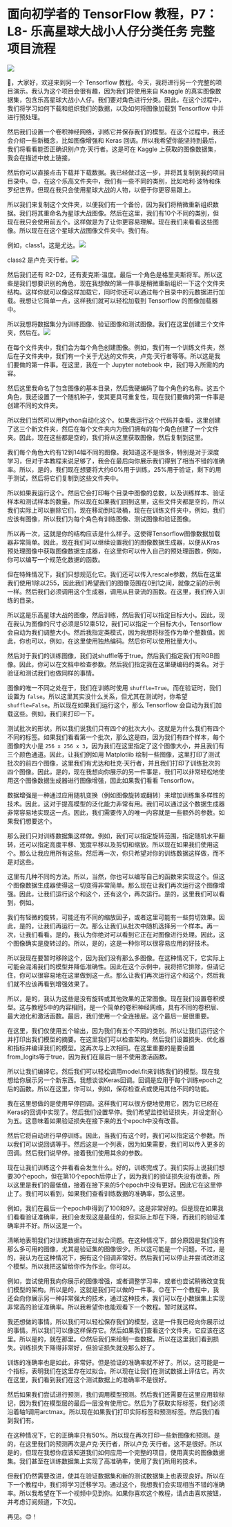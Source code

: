 # 面向初学者的 TensorFlow 教程，P7：L8- 乐高星球大战小人仔分类任务 完整项目流程 

![](img/7956a7f6b5a10c99728c67c08635cf0e_0.png)

🎼，大家好，欢迎来到另一个 Tensorflow 教程。今天，我将进行另一个完整的项目演示。我认为这个项目会很有趣，因为我们将使用来自 Kaaggle 的真实图像数据集，包含乐高星球大战小人仔。我们要对角色进行分类。因此，在这个过程中，我们将学习如何下载和组织我们的数据，以及如何将图像加载到 Tensorflow 中并进行预处理。

然后我们设置一个卷积神经网络，训练它并保存我们的模型。在这个过程中，我还会介绍一些新概念，比如图像增强和 Keras 回调。所以我希望你能坚持到最后，我们将看看能否正确识别卢克·天行者。这是可在 Kaggle 上获取的图像数据集，我会在描述中放上链接。

然后你可以直接点击下载并下载数据。我已经做过这一步，并将其复制到我的项目目录中。😊，在这个乐高文件夹中，我们有一些不同的类别，比如哈利·波特和侏罗纪世界。但现在我只会使用星球大战的人物，以便于你更容易跟上。

所以我们来复制这个文件夹，以便我们有一个备份，因为我们将稍微重新组织数据。我们将其重命名为星球大战图像。然后在这里，我们有10个不同的类别，但现在我只会使用前五个。这样做是为了让你更容易理解。现在我们来看看这些图像。所以现在在这个星球大战图像文件夹中。我们有。

例如，class1。这是尤达。![](img/7956a7f6b5a10c99728c67c08635cf0e_2.png)

class2 是卢克·天行者。![](img/7956a7f6b5a10c99728c67c08635cf0e_4.png)

然后我们还有 R2-D2，还有麦克斯·温度。最后一个角色是格里夫斯将军。所以这些是我们想要识别的角色，现在我想做的第一件事是稍微重新组织一下这个文件夹结构。这样你就可以像这样加载它，同时你还可以通过每个目录中的元数据进行加载。我想让它简单一点，这样我们就可以轻松加载到 Tensorflow 的图像加载器中。

所以我想将数据集分为训练图像、验证图像和测试图像。我们在这里创建三个文件夹，然后在。![](img/7956a7f6b5a10c99728c67c08635cf0e_6.png)

在每个文件夹中，我们会为每个角色创建图像。例如，我们有一个训练文件夹，然后在子文件夹中，我们有一个关于尤达的文件夹，卢克·天行者等等。所以这是我们要做的第一件事。在这里，我在一个 Jupyter notebook 中，我们导入所需的内容。

然后这里我命名了包含图像的基本目录，然后我硬编码了每个角色的名称。这五个角色，我还设置了一个随机种子，使其更具可重复性，现在我们要做的第一件事是创建不同的文件夹。

所以我们当然可以用Python自动化这个。如果我运行这个代码并查看，这里创建了这三个新文件夹，然后在每个文件夹内为我们拥有的每个角色创建了一个文件夹。因此，现在这些都是空的，我们将从这里获取图像，然后复制到这里。

我们每个角色大约有12到14幅不同的图像。我知道这不是很多，特别是对于深度学习，但对于本教程来说足够了，我会在最后向你展示我们得到了相当不错的准确率。所以，是的，我们现在想要将大约60%用于训练，25%用于验证，剩下的用于测试，然后将它们复制到这些文件夹中。

所以如果我运行这个。然后它会打印每个目录中图像的总数，以及训练样本、验证样本和测试样本的数量。所以现在如果我们回到这里，这些文件夹都是空的，所以我们实际上可以删除它们，现在移动到垃圾桶，现在在训练文件夹中，例如，我们应该有图像，所以我们为每个角色有训练图像、测试图像和验证图像。

所以再一次，这就是你的结构应该是什么样子。这使得Tensorflow图像数据加载器非常简单。因此，现在我们可以继续设置我们的图像数据生成器，以便从Kras预处理图像中获取图像数据生成器，在这里你可以传入自己的预处理函数，例如，你可以编写一个规范化数据的函数。

但在特殊情况下，我们只想规范化它。我们还可以传入rescale参数，然后在这里我们使用1除以255，因此我们希望我们的图像范围在0到1之间，就像之前的示例一样。然后我们必须调用这个生成器，调用从目录流的函数。在这里，我们传入训练的目录。

所以这是乐高星球大战的图像，然后训练，然后我们可以指定目标大小。因此，现在我认为图像的尺寸必须是512乘512，我们可以指定一个目标大小，Tensorflow会自动为我们调整大小。然后我指定类模式，因为我想将标签作为单个整数值。因此，你也可以，例如，在这里使用独热编码。然后你可以使用批量大小。

然后对于我们的训练图像，我们说shuffle等于true。然后我们指定我们有RGB图像。因此，你可以在文档中检查参数。然后我们指定我在这里硬编码的类名。对于验证和测试我们也做同样的事情。

图像的唯一不同之处在于，我们在训练时使用 `shuffle=True`。而在验证时，我们设置为 `false`。所以这里其实没什么关系，但尤其在测试时，你希望 `shuffle=False`。所以现在如果我们运行这个，那么 Tensorflow 会自动为我们加载这些。例如，我们来打印一下。

测试批次的形状。所以我们说我们只有四个的批次大小。这就是为什么我们有四个不同的标签。如果我们看看第一个批次，那么这是四，因为我们有四个样本，每个图像的大小是 `256 x 256 x 3`，因为我们在这里指定了这个图像大小，并且我们有三个颜色通道。因此，让我们例如用 Matplotlib 绘制一些图像，这里打印了测试批次的前四个图像，这里我们有尤达和杜克·天行者，并且我们打印了训练批次的四个图像。因此，是的，现在我想向你展示的另一件事是，我们可以非常轻松地使用这个图像数据生成器进行图像增强，因此如果我们看看 Tensorflow。

数据增强是一种通过应用随机变换（例如图像旋转或翻转）来增加训练集多样性的技术。因此，这对于提高模型的泛化能力非常有用。我们可以通过这个数据生成器非常容易地实现这一点。因此，我们需要传入的唯一内容就是一些额外的参数。如果我们想要这个。

那么我们只对训练数据集这样做。例如，我们可以指定旋转范围，指定随机水平翻转，还可以指定高度平移、宽度平移以及剪切和缩放。所以现在如果我们使用这个。那么让我应用所有这些。然后再一次，你只希望对你的训练数据这样做，而不是对这些。

这里有几种不同的方法。所以，当然，你也可以编写自己的函数来实现这个。但这个图像数据生成器使得这一切变得非常简单。那么现在让我们再次运行这个图像增强。因此，让我们运行这个和这个，还有这个，再次运行。是的，这里我们可以看到，例如。

我们有轻微的旋转，可能还有不同的缩放因子，或者这里可能有一些剪切效果。因此，是的，让我们再运行一次。那么让我们从批次中随机选择另一个样本。再一次，让我们看看。是的，我认为你绝对可以看到它正在对图像进行处理。因此，这个图像确实是旋转过的。所以，是的，这是一种你可以很容易应用的好技术。

所以我现在要暂时移除这个，因为我们没有那么多图像。在这种情况下，它实际上可能会混淆我们的模型并降低准确性。因此在这个示例中，我将把它排除，但请记住，你可以很容易地在这里做到这一点。那么让我们再次运行这个和这个，然后我们就不应该再看到增强效果了。

所以，是的，我认为这些是没有旋转或其他效果的正常图像。现在我们设置卷积模型。这与教程5中的内容相同，是一个简单的卷积神经网络，具有不同的卷积层、最大池化和激活函数。最后，我们使用一个全连接层。这个最后一层很重要。

在这里，我们仅使用五个输出，因为我们有五个不同的类别。所以让我们运行这个并打印出我们模型的摘要。在这里我们可以检查架构。然后我们设置损失、优化器和指标并编译我们的模型。这再次与上次相同。在这里重要的是要设置from_logits等于true，因为我们在最后一层不使用激活函数。

所以让我们编译它。然后我们可以轻松调用model.fit来训练我们的模型。现在我想给你展示另一个新东西。我想谈谈Keras回调。回调是应用于每个训练epoch之后的函数。所以在这里，你可以，例如，保存检查点或使用其他不同的功能。

我在这里想做的是使用早停回调。这样我们可以很方便地使用它，因为它已经在Keras的回调中实现了。然后我们设置早停。我们希望监控验证损失，并设定耐心为五。这意味着如果验证损失在接下来的五个epoch中没有改善。

然后它将自动进行早停训练。因此，当我们有这个时，我们可以指定这个参数。所以我们可以说回调等于。然后这是一个列表，因为如果需要，我们可以传入更多的回调。然后我们说早停。接着我们使用其余的参数。

现在让我们训练这个并看看会发生什么。好的，训练完成了。我们实际上说我们想要30个epoch，但在第10个epoch后停止了，因为我们的验证损失没有改善。所以这里是我们的最低值，接着在接下来的5个epoch中没有更好。因此它在这里停止了。我们可以看到，如果我们查看训练数据的准确率，那么这里。

例如，我们在最后一个epoch中得到了100和97。这是非常好的。但是现在如果我们看看验证准确率，我们会发现这是最佳的，但实际上却在下降，而我们的验证准确率并不好。所以这是一个。

清晰地表明我们对训练数据存在过拟合问题。在这种情况下，部分原因是我们没有那么多可用的图像，尤其是验证集的图像很少。所以这可能是一个问题。不过，是的，我认为在这种情况下，拥有这个回调非常好。然后我们可以停止并尝试改进这个模型。所以我把这留给你作为作业。你可以。

例如，尝试使用我向你展示的图像增强，或者调整学习率，或者也尝试稍微改变我们模型的架构。所以是的，这就是我们可以做的一件事。😊在下一个教程中，我还会向你展示另一种非常强大的技术，通过这种技术，我们可以在小数据集上实现非常高的验证准确率。所以我希望你也能观看下一个教程。暂时就这样。

我还想做的事情。所以我们可以轻松保存我们的模型，这是一件我已经向你展示过的事情。所以我们可以像这样保存它。然后如果我们查看这个文件夹，它应该在这里。所以是的，就在那里。😊然后我们来绘制一些数据。所以在这里我们看到损失。训练损失下降得非常好，但验证损失就没那么好了。

训练的准确率也是如此，非常好。但是验证的准确率就不好了。所以，这可能是一个指标，表明我们在这里存在过拟合。所以现在让我们在测试数据上评估它。再次在这里，我们看到我们在这个测试数据上的准确率不是很好。

然后如果我们尝试进行预测，我们调用模型预测。然后我们还需要在这里应用软标记，因为我们在模型层的最后一层没有使用它。然后为了获取实际标签，我们必须沿着轴1调用arctmax。所以现在如果我们打印实际标签和预测标签。然后我们看到我们有。

在这种情况下，它的正确率只有50%。所以现在再次打印一些新图像和预测。是的，在这里我们的预测再次是卢克·天行者，所以卢克·天行者。这不是很好。所以是的，但现在我想你应该知道我们如何应用一个完整的项目，使用真实的图像数据集。我们甚至在训练数据集上实现了高准确率，使用了我们所用的技术。

但我们仍然需要改进，使其在验证数据集和新的测试数据集上也表现良好。所以在下一个教程中，我们将学习迁移学习。通过这个，我想我们会实现相当不错的准确率。所以我希望在下一个视频中见到你。如果你喜欢这个教程，请点击喜欢按钮，并考虑订阅频道，下次见。

再见。😊！[](img/7956a7f6b5a10c99728c67c08635cf0e_8.png)
